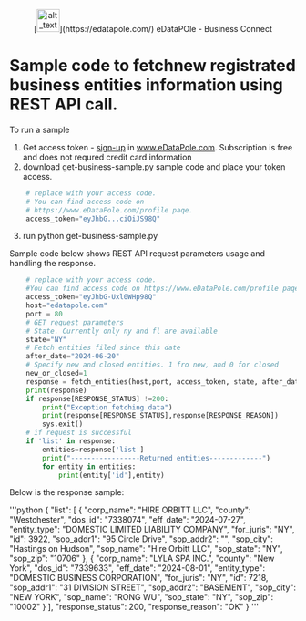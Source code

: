 <p align="center">
    [<img alt="alt_text" width="40px" src="favicon.ico" />](https://edatapole.com/) eDataPOle - Business Connect
</p>

# Sample code to fetchnew registrated business entities information using REST API call.

To run a sample
1. Get access token - [sign-up](https://edatapole.com/profile) in www.eDataPole.com. Subscription is free and does not requred credit card information
2. download get-business-sample.py sample code and place your token access. 

```python
    # replace with your access code.
    # You can find access code on 
    # https://www.eDataPole.com/profile paqe.
    access_token="eyJhbG...ciOiJS98Q"
```

3. run
   python get-business-sample.py
 
Sample code below shows REST API  request parameters usage and handling the response.

```python
    # replace with your access code.
    #You can find access code on https://www.eDataPole.com/profile paqe.
    access_token="eyJhbG-Uxl0WHp98Q"
    host="edatapole.com"
    port = 80
    # GET request parameters
    # State. Currently only ny and fl are available
    state="NY"
    # Fetch entities filed since this date
    after_date="2024-06-20"
    # Specify new and closed entities. 1 fro new, and 0 for closed
    new_or_closed=1
    response = fetch_entities(host,port, access_token, state, after_date,new_or_closed)
    print(response) 
    if response[RESPONSE_STATUS] !=200:
        print("Exception fetching data")
        print(response[RESPONSE_STATUS],response[RESPONSE_REASON])
        sys.exit() 
    # if request is successful 
    if 'list' in response: 
        entities=response['list']
        print("-----------------Returned entities-------------")
        for entity in entities:
            print(entity['id'],entity)

```

Below is the response sample:

'''python
{
  "list": [
    {
      "corp_name": "HIRE ORBITT LLC",
      "county": "Westchester",
      "dos_id": "7338074",
      "eff_date": "2024-07-27",
      "entity_type": "DOMESTIC LIMITED LIABILITY COMPANY",
      "for_juris": "NY",
      "id": 3922,
      "sop_addr1": "95 Circle Drive",
      "sop_addr2": "",
      "sop_city": "Hastings on Hudson",
      "sop_name": "Hire Orbitt LLC",
      "sop_state": "NY",
      "sop_zip": "10706"
    },
    {
      "corp_name": "LYLA SPA INC.",
      "county": "New York",
      "dos_id": "7339633",
      "eff_date": "2024-08-01",
      "entity_type": "DOMESTIC BUSINESS CORPORATION",
      "for_juris": "NY",
      "id": 7218,
      "sop_addr1": "31 DIVISION STREET",
      "sop_addr2": "BASEMENT",
      "sop_city": "NEW YORK",
      "sop_name": "RONG WU",
      "sop_state": "NY",
      "sop_zip": "10002"
    }
  ],
  "response_status": 200,
  "response_reason": "OK"
}
'''

